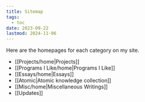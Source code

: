 ```yaml
---
title: Sitemap
tags:
  - toc
date: 2023-09-22
lastmod: 2024-11-06
---
```

Here are the homepages for each category on my site.
- [[Projects/home|Projects]]
- [[Programs I Like/home|Programs I Like]]
- [[Essays/home|Essays]]
- [[Atomic|Atomic knowledge collection]]
- [[Misc/home|Miscellaneous Writings]]
- [[Updates]]